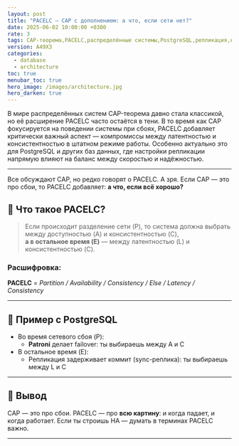 ```yaml
---
layout: post
title: "PACELC — CAP с дополнением: а что, если сети нет?"
date: 2025-06-02 10:00:00 +0300
rate: 3
tags: CAP-теорема,PACELC,распределённые системы,PostgreSQL,репликация,консистентность
version: A49X3
categories:
  - database
  - architecture
toc: true
menubar_toc: true
hero_image: /images/architecture.jpg
hero_darken: true
---
```

В мире распределённых систем CAP-теорема давно стала классикой, но её расширение PACELC часто остаётся в тени. В то время как CAP фокусируется на поведении системы при сбоях, PACELC добавляет критически важный аспект — компромиссы между латентностью и консистентностью в штатном режиме работы. Особенно актуально это для PostgreSQL и других баз данных, где настройки репликации напрямую влияют на баланс между скоростью и надёжностью.

---
Все обсуждают CAP, но редко говорят о PACELC. А зря. Если CAP — это про сбои, то PACELC добавляет: **а что, если всё хорошо?**

## 🤯 Что такое PACELC?

> Если происходит разделение сети (P), то система должна выбрать между доступностью (A) и консистентностью (C),  
> **а в остальное время (E)** — между латентностью (L) и консистентностью (C).

### Расшифровка:
**PACELC** = *Partition / Availability / Consistency / Else / Latency / Consistency*

---

## 🔄 Пример с PostgreSQL

- Во время сетевого сбоя (P):
    - **Patroni** делает failover: ты выбираешь между A и C
- В остальное время (E):
    - Репликация задерживает коммит (sync-реплика): ты выбираешь между L и C

---

## 📌 Вывод

CAP — это про сбои. PACELC — про **всю картину**: и когда падает, и когда работает. Если ты строишь HA — думать в терминах PACELC важно.

---
